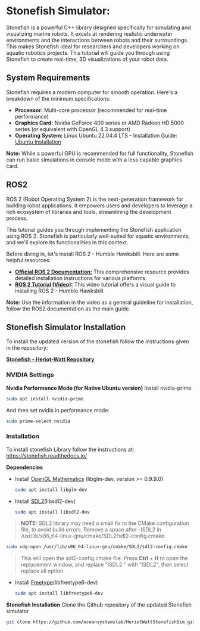 # Stonefish Simulator:
Stonefish is a powerful C++ library designed specifically for simulating and visualizing marine robots. It excels at rendering realistic underwater environments and the interactions between robots and their surroundings.  This makes Stonefish ideal for researchers and developers working on aquatic robotics projects.  This tutorial will guide you through using Stonefish to create real-time, 3D visualizations of your robot data.

## System Requirements

Stonefish requires a modern computer for smooth operation. Here's a breakdown of the minimum specifications:

- **Processor:** Multi-core processor (recommended for real-time performance)
- **Graphics Card:** Nvidia GeForce 400 series or AMD Radeon HD 5000 series (or equivalent with OpenGL 4.3 support)
- **Operating System:** Linux Ubuntu 22.04.4 LTS - Installation Guide: [Ubuntu Installation](https://www.youtube.com/watch?v=oNEwEQ0uU1Y)

**Note:** While a powerful GPU is recommended for full functionality, Stonefish can run basic simulations in console mode with a less capable graphics card.

## ROS2
ROS 2 (Robot Operating System 2) is the next-generation framework for building robot applications. It empowers users and developers to leverage a rich ecosystem of libraries and tools, streamlining the development process.

This tutorial guides you through implementing the Stonefish application using ROS 2. Stonefish is particularly well-suited for aquatic environments, and we'll explore its functionalities in this context.

Before diving in, let's install ROS 2 - Humble Hawksbill. Here are some helpful resources:

- [**Official ROS 2 Documentation:**](https://docs.ros.org/en/humble/index.html) This comprehensive resource provides detailed installation instructions for various platforms.
- [**ROS 2 Tutorial (Video):**](https://www.youtube.com/watch?v=0aPbWsyENA8&list=PLLSegLrePWgJudpPUof4-nVFHGkB62Izy) This video tutorial offers a visual guide to installing ROS 2 - Humble Hawksbill.

**Note:** Use the information in the video as a general guideline for installation, follow the ROS2 documentation as the main guide.

## Stonefish Simulator Installation

To install the updated version of the stonefish follow the instructions given in the repository:

[**Stonefish - Heriot-Watt Repository**](https://github.com/oceansystemslab/HeriotWattStonefishSim)

### NVIDIA Settings
**Nvidia Performance Mode (for Native Ubuntu version)**
Install nvidia-prime
```bash
sudo apt install nvidia-prime
```

And then set nvidia in performance mode:
```bash
sudo prime-select nvidia
```

### Installation

To install stonefish Library follow the instructions at: https://stonefish.readthedocs.io/

**Dependencies**
- Install [OpenGL Mathematics](https://github.com/g-truc/glm) (libglm-dev, version >= 0.9.9.0)
  ```bash
  sudo apt install libglm-dev
  ```
- Install [SDL2](https://github.com/libsdl-org/SDL)(libsdl2-dev)
  ```bash
  sudo apt install libsdl2-dev
  ```
> **NOTE:** SDL2 library may need a small fix to the CMake configuration file, to avoid build errors. Remove a space after -lSDL2 in /usr/lib/x86_64-linux-gnu/cmake/SDL2/sdl2-config.cmake.
  ```bash
  sudo xdg-open /usr/lib/x86_64-linux-gnu/cmake/SDL2/sdl2-config.cmake
  ```
 > This will open the sdl2-config.cmake file. Press **Ctrl** + **H** to open the replacement window, and replace "lSDL2 " with "lSDL2", then select replace all option.

- Install [Freetype](https://freetype.org/)(libfreetype6-dev)
  ```bash
  sudo apt install libfreetype6-dev
  ```

**Stonefish Installation**
Clone the Github repository of the updated Stonefish simulator

```bash
git clone https://github.com/oceansystemslab/HeriotWattStonefishSim.git
```






